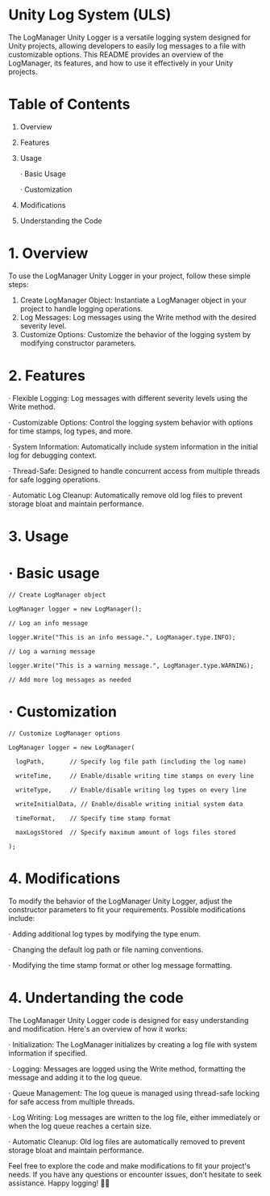 # Unity Log System (ULS)

The LogManager Unity Logger is a versatile logging system designed for Unity projects, allowing developers to easily log messages to a file with customizable options. This README provides an overview of the LogManager, its features, and how to use it effectively in your Unity projects.

# Table of Contents

1. Overview
2. Features
3. Usage
   
    · Basic Usage

    · Customization
  
4. Modifications
5. Understanding the Code

# 1. Overview

To use the LogManager Unity Logger in your project, follow these simple steps:

1. Create LogManager Object: Instantiate a LogManager object in your project to handle logging operations.
2. Log Messages: Log messages using the Write method with the desired severity level.
3. Customize Options: Customize the behavior of the logging system by modifying constructor parameters.

# 2. Features

· Flexible Logging: Log messages with different severity levels using the Write method.

· Customizable Options: Control the logging system behavior with options for time stamps, log types, and more.

· System Information: Automatically include system information in the initial log for debugging context.

· Thread-Safe: Designed to handle concurrent access from multiple threads for safe logging operations.

· Automatic Log Cleanup: Automatically remove old log files to prevent storage bloat and maintain performance.

# 3. Usage

  # · Basic usage
   ```
  // Create LogManager object
  
  LogManager logger = new LogManager();

  // Log an info message
  
  logger.Write("This is an info message.", LogManager.type.INFO);

  // Log a warning message
  
  logger.Write("This is a warning message.", LogManager.type.WARNING);

  // Add more log messages as needed
  ```
  # · Customization
  ```
  // Customize LogManager options
  
  LogManager logger = new LogManager(
  
    logPath,       // Specify log file path (including the log name)
    
    writeTime,     // Enable/disable writing time stamps on every line
    
    writeType,     // Enable/disable writing log types on every line
    
    writeInitialData, // Enable/disable writing initial system data
    
    timeFormat,    // Specify time stamp format
    
    maxLogsStored  // Specify maximum amount of logs files stored
    
  );
  ```
# 4. Modifications

To modify the behavior of the LogManager Unity Logger, adjust the constructor parameters to fit your requirements. Possible modifications include:

· Adding additional log types by modifying the type enum.

· Changing the default log path or file naming conventions.

· Modifying the time stamp format or other log message formatting.

# 4. Undertanding the code

The LogManager Unity Logger code is designed for easy understanding and modification. Here's an overview of how it works:

· Initialization: The LogManager initializes by creating a log file with system information if specified.

· Logging: Messages are logged using the Write method, formatting the message and adding it to the log queue.

· Queue Management: The log queue is managed using thread-safe locking for safe access from multiple threads.

· Log Writing: Log messages are written to the log file, either immediately or when the log queue reaches a certain size.

· Automatic Cleanup: Old log files are automatically removed to prevent storage bloat and maintain performance.

Feel free to explore the code and make modifications to fit your project's needs. If you have any questions or encounter issues, don't hesitate to seek assistance. Happy logging! 📝🚀

